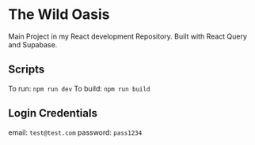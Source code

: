 # The Wild Oasis

Main Project in my React development Repository. Built with React Query and Supabase.

## Scripts
To run: `npm run dev`
To build: `npm run build`

## Login Credentials
email: `test@test.com`
password: `pass1234`
